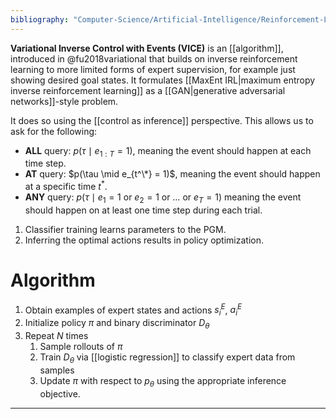 ```yaml
---
bibliography: "Computer-Science/Artificial-Intelligence/Reinforcement-Learning/papers.bib"
---
```


**Variational Inverse Control with Events (VICE)** is an [[algorithm]], introduced in @fu2018variational that builds on inverse reinforcement learning to more limited forms of expert supervision, for example just showing desired goal states. It formulates [[MaxEnt IRL|maximum entropy inverse reinforcement learning]] as a [[GAN|generative adversarial networks]]-style problem.




It does so using the [[control as inference]] perspective. This allows us to ask for the following:

* **ALL** query: $p(\tau \mid e_{1:T} = 1)$, meaning the event should happen at each time step.
* **AT** query: $p(\tau \mid e_{t^\*} = 1)$, meaning the event should happen at a specific time $t^*$.
* **ANY** query: $p(\tau  \mid e_1 = 1 \text{ or } e_2 = 1 \text{ or } \dots \text{ or } e_T = 1)$ meaning the event should happen on at
least one time step during each trial.


1. Classifier training learns parameters to the PGM.
2. Inferring the optimal actions results in policy optimization.

# Algorithm

1. Obtain examples of expert states and actions $s_i^E$, $a_i^E$
2. Initialize policy $\pi$ and binary discriminator $D_\theta$
3. Repeat $N$ times
    1. Sample rollouts of $\pi$
    2. Train $D_\theta$ via [[logistic regression]] to classify expert data from samples
    3. Update $\pi$ with respect to $p_\theta$ using the appropriate inference objective.

---